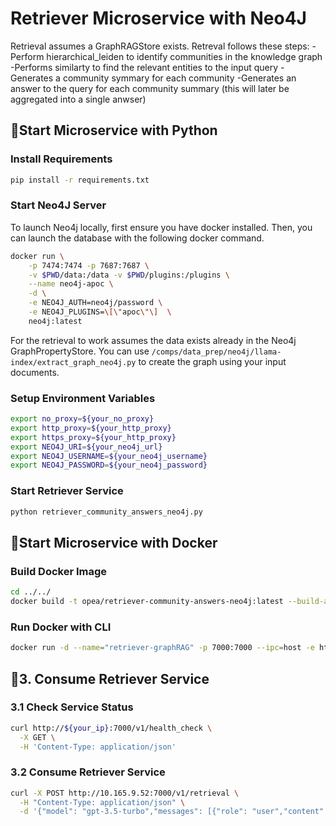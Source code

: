 # Retriever Microservice with Neo4J

Retrieval assumes a GraphRAGStore exists.
Retreval follows these steps:
-Perform hierarchical_leiden to identify communities in the knowledge graph
-Performs similarty to find the relevant entities to the input query
-Generates a community symmary for each community
-Generates an answer to the query for each community summary (this will later be aggregated into a single anwser)

## 🚀Start Microservice with Python

### Install Requirements

```bash
pip install -r requirements.txt
```

### Start Neo4J Server

To launch Neo4j locally, first ensure you have docker installed. Then, you can launch the database with the following docker command.

```bash
docker run \
    -p 7474:7474 -p 7687:7687 \
    -v $PWD/data:/data -v $PWD/plugins:/plugins \
    --name neo4j-apoc \
    -d \
    -e NEO4J_AUTH=neo4j/password \
    -e NEO4J_PLUGINS=\[\"apoc\"\]  \
    neo4j:latest
```
For the retrieval to work assumes the data exists already in the Neo4j GraphPropertyStore. You can use `/comps/data_prep/neo4j/llama-index/extract_graph_neo4j.py` to create the graph using your input documents.

### Setup Environment Variables

```bash
export no_proxy=${your_no_proxy}
export http_proxy=${your_http_proxy}
export https_proxy=${your_http_proxy}
export NEO4J_URI=${your_neo4j_url}
export NEO4J_USERNAME=${your_neo4j_username}
export NEO4J_PASSWORD=${your_neo4j_password}
```

### Start Retriever Service

```bash
python retriever_community_answers_neo4j.py
```

## 🚀Start Microservice with Docker

### Build Docker Image

```bash
cd ../../
docker build -t opea/retriever-community-answers-neo4j:latest --build-arg https_proxy=$https_proxy --build-arg http_proxy=$http_proxy -f comps/retrievers/neo4j/llama-index/Dockerfile .
```

### Run Docker with CLI

```bash
docker run -d --name="retriever-graphRAG" -p 7000:7000 --ipc=host -e http_proxy=$http_proxy -e https_proxy=$https_proxy -e NEO4J_URI=${your_neo4j_host_ip}  opea/retriever-community-answers-neo4j:latest
```

## 🚀3. Consume Retriever Service

### 3.1 Check Service Status

```bash
curl http://${your_ip}:7000/v1/health_check \
  -X GET \
  -H 'Content-Type: application/json'
```

### 3.2 Consume Retriever Service

```bash
curl -X POST http://10.165.9.52:7000/v1/retrieval \
  -H "Content-Type: application/json" \
  -d '{"model": "gpt-3.5-turbo","messages": [{"role": "user","content": "Who is John Brady and has he had any confrontations?"}]}'
```
